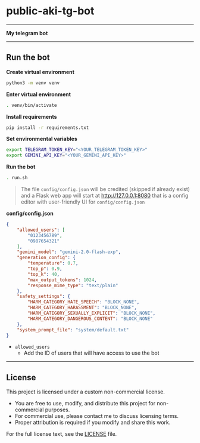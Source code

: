 # public-aki-tg-bot

---

**My telegram bot**

---

## Run the bot

**Create virtual environment**

```bash
python3 -m venv venv

```

**Enter virtual environment**

```bash
. venv/bin/activate
```

**Install requirements**

```bash
pip install -r requirements.txt
```

**Set environmental variables**

```bash
export TELEGRAM_TOKEN_KEY="<YOUR_TELEGRAM_TOKEN_KEY>"
export GEMINI_API_KEY="<YOUR_GEMINI_API_KEY>"
```

**Run the bot**

```bash
. run.sh
```

> The file `config/config.json` will be credited (skipped if already exist) and a Flask web app will start at http://127.0.0.1:8080 that is a config editor with user-friendly UI for `config/config.json`

**config/config.json**

```json
{
    "allowed_users": [
        "0123456789",
        "0987654321"
    ],
    "gemini_model": "gemini-2.0-flash-exp",
    "generation_config": {
        "temperature": 0.7,
        "top_p": 0.9,
        "top_k": 40,
        "max_output_tokens": 1024,
        "response_mime_type": "text/plain"
    },
    "safety_settings": {
        "HARM_CATEGORY_HATE_SPEECH": "BLOCK_NONE",
        "HARM_CATEGORY_HARASSMENT": "BLOCK_NONE",
        "HARM_CATEGORY_SEXUALLY_EXPLICIT": "BLOCK_NONE",
        "HARM_CATEGORY_DANGEROUS_CONTENT": "BLOCK_NONE"
    },
    "system_prompt_file": "system/default.txt"
}
```

- `allowed_users`
    - Add the ID of users that will have access to use the bot

---

## License

This project is licensed under a custom non-commercial license.

- You are free to use, modify, and distribute this project for non-commercial purposes.
- For commercial use, please contact me to discuss licensing terms.
- Proper attribution is required if you modify and share this work.

For the full license text, see the [LICENSE](LICENSE) file.
